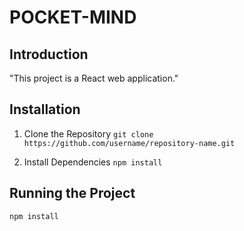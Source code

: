 # POCKET-MIND


## Introduction
 "This project is a React web application."

## Installation
1. Clone the Repository
```git clone https://github.com/username/repository-name.git``` 

2. Install Dependencies
```npm install```


## Running the Project

```npm install```
